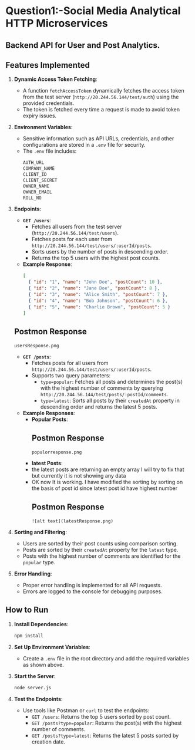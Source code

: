 # Question1:-Social Media Analytical HTTP Microservices

## Backend API for User and Post Analytics.

## Features Implemented

1. **Dynamic Access Token Fetching**:
   - A function `fetchAccessToken` dynamically fetches the access token from the test server (`http://20.244.56.144/test/auth`) using the provided credentials.
   - The token is fetched every time a request is made to avoid token expiry issues.

2. **Environment Variables**:
   - Sensitive information such as API URLs, credentials, and other configurations are stored in a `.env` file for security.
   - The `.env` file includes:
     ```
     AUTH_URL
     COMPANY_NAME
     CLIENT_ID
     CLIENT_SECRET
     OWNER_NAME
     OWNER_EMAIL
     ROLL_NO
     ```

3. **Endpoints**:
   - **`GET /users`**:
     - Fetches all users from the test server (`http://20.244.56.144/test/users`).
     - Fetches posts for each user from `http://20.244.56.144/test/users/:userId/posts`.
     - Sorts users by the number of posts in descending order.
     - Returns the top 5 users with the highest post counts.
   - **Example Response**:
     ```json
     [
       { "id": "1", "name": "John Doe", "postCount": 10 },
       { "id": "2", "name": "Jane Doe", "postCount": 8 },
       { "id": "3", "name": "Alice Smith", "postCount": 7 },
       { "id": "4", "name": "Bob Johnson", "postCount": 6 },
       { "id": "5", "name": "Charlie Brown", "postCount": 5 }
     ]
     ```
    ## Postmon Response
       usersResponse.png
   - **`GET /posts`**:
     - Fetches posts for all users from `http://20.244.56.144/test/users/:userId/posts`.
     - Supports two query parameters:
       - `type=popular`: Fetches all posts and determines the post(s) with the highest number of comments by querying `http://20.244.56.144/test/posts/:postId/comments`.
       - `type=latest`: Sorts all posts by their `createdAt` property in descending order and returns the latest 5 posts.
   - **Example Responses**:
     - **Popular Posts**:
       ## Postmon Response
           populorresponse.png

      - **latest Posts**:
      - the latest posts are returning an empty array I will try to fix that but currently it is not showing any data 
      - OK now It is working. I have modified the sorting by sorting on the basis of post id since latest post id have highest number 
         ## Postmon Response
            ![alt text](latestResponse.png)


4. **Sorting and Filtering**:
   - Users are sorted by their post counts using comparison sorting.
   - Posts are sorted by their `createdAt` property for the `latest` type.
   - Posts with the highest number of comments are identified for the `popular` type.

5. **Error Handling**:
   - Proper error handling is implemented for all API requests.
   - Errors are logged to the console for debugging purposes.

## How to Run

1. **Install Dependencies**:
   ```bash
   npm install
   ```

2. **Set Up Environment Variables**:
   - Create a `.env` file in the root directory and add the required variables as shown above.

3. **Start the Server**:
   ```bash
   node server.js
   ```

4. **Test the Endpoints**:
   - Use tools like Postman or `curl` to test the endpoints:
     - `GET /users`: Returns the top 5 users sorted by post count.
     - `GET /posts?type=popular`: Returns the post(s) with the highest number of comments.
     - `GET /posts?type=latest`: Returns the latest 5 posts sorted by creation date.





